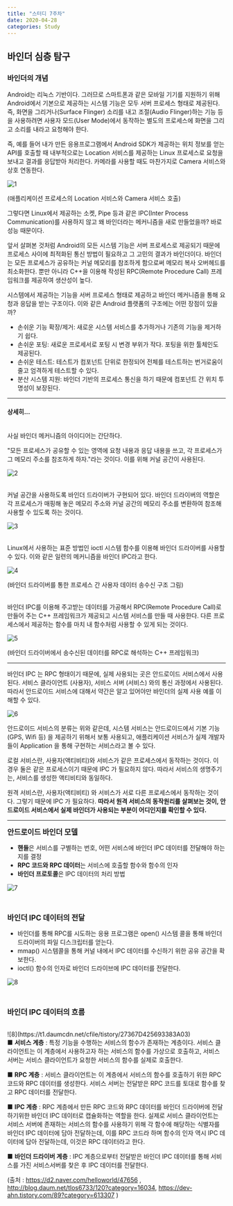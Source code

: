 ```yaml
---
title: "스터디 7주차"
date: 2020-04-28
categories: Study
---
```


## 바인더 심층 탐구

### 바인더의 개념

Android는 리눅스 기반이다. 그러므로 스마트폰과 같은 모바일 기기를 지원하기 위해 Android에서 기본으로 제공하는 시스템 기능은 모두 서버 프로세스 형태로 제공된다.
즉, 화면을 그리거나(Surface Flinger) 소리를 내고 조절(Audio Flinger)하는 기능 등을 사용하려면 사용자 모드(User Mode)에서 동작하는 별도의 프로세스에 화면을 그리고 소리를 내라고 요청해야 한다.

즉, 예를 들어 내가 만든 응용프로그램에서 Android SDK가 제공하는 위치 정보를 얻는 API를 호출할 때 내부적으로는 Location 서비스를 제공하는 Linux 프로세스로 요청을 보내고 결과를 응답받아 처리한다. 카메라를 사용할 때도 마찬가지로 Camera 서비스와 상호 연동한다.

![1](https://d2.naver.com/content/images/2015/06/helloworld-47656-4.png)

(애플리케이션 프로세스의 Location 서비스와 Camera 서비스 호출)

그렇다면 Linux에서 제공하는 소켓, Pipe 등과 같은 IPC(Inter Process Communication)를 사용하지 않고 왜 바인더라는 메커니즘을 새로 만들었을까? 바로 성능 때문이다.

앞서 살펴본 것처럼 Android의 모든 시스템 기능은 서버 프로세스로 제공되기 때문에 프로세스 사이에 최적화된 통신 방법이 필요하고 그 고민의 결과가 바인더이다. 바인더는 모든 프로세스가 공유하는 커널 메모리를 참조하게 함으로써 메모리 복사 오버헤드를 최소화한다. 뿐만 아니라 C++을 이용해 작성된 RPC(Remote Procedure Call) 프레임워크를 제공하여 생산성이 높다.

시스템에서 제공하는 기능을 서버 프로세스 형태로 제공하고 바인더 메커니즘을 통해 요청과 응답을 받는 구조이다. 이와 같은 Android 플랫폼의 구조에는 어떤 장점이 있을까?

- 손쉬운 기능 확장/제거: 새로운 시스템 서비스를 추가하거나 기존의 기능을 제거하기 쉽다.
- 손쉬운 포팅: 새로운 프로세서로 포팅 시 변경 부위가 작다. 포팅을 위한 툴체인도 제공된다.
- 손쉬운 테스트: 테스트가 컴포넌트 단위로 한정되어 전체를 테스트하는 번거로움이 줄고 엄격하게 테스트할 수 있다.
- 분산 시스템 지원: 바인더 기반의 프로세스 통신을 하기 때문에 컴포넌트 간 위치 투명성이 보장된다.

- - -

#### 상세히...

<br>
사실 바인더 메커니즘의 아이디어는 간단하다.

"모든 프로세스가 공유할 수 있는 영역에 요청 내용과 응답 내용을 쓰고, 각 프로세스가 그 메모리 주소를 참조하게 하자."라는 것이다. 이를 위해 커널 공간이 사용된다.

![2](https://d2.naver.com/content/images/2015/06/helloworld-47656-6.png)

<br>
커널 공간을 사용하도록 바인더 드라이버가 구현되어 있다.
바인더 드라이버의 역할은 각 프로세스가 매핑해 놓은 메모리 주소와 커널 공간의 메모리 주소를 변환하여 참조해 사용할 수 있도록 하는 것이다.

![3](https://d2.naver.com/content/images/2015/06/helloworld-47656-7.png)

<br>
Linux에서 사용하는 표준 방법인 ioctl 시스템 함수를 이용해 바인더 드라이버를 사용할 수 있다. 이와 같은 일련의 메커니즘을 바인더 IPC라고 한다.

![4](https://d2.naver.com/content/images/2015/06/helloworld-47656-8.png)

(바인더 드라이버를 통한 프로세스 간 사용자 데이터 송수신 구조 그림)

<br>
바인더 IPC를 이용해 주고받는 데이터를 가공해서 RPC(Remote Procedure Call)로 만들어 주는 C++ 프레임워크가 제공되고 시스템 서비스를 만들 때 사용한다. 다른 프로세스에서 제공하는 함수를 마치 내 함수처럼 사용할 수 있게 되는 것이다.

![5](https://d2.naver.com/content/images/2015/06/helloworld-47656-9.png)

(바인더 드라이버에서 송수신된 데이터를 RPC로 해석하는 C++ 프레임워크)

- - -

 바인더 IPC 는 RPC 형태이기 때문에, 실제 사용되는 곳은 안드로이드 서비스에서 사용된다. 서비스 클라이언트 (사용자), 서비스 서버 (서비스) 와의 통신 과정에서 사용된다. 따라서 안드로이드 서비스에 대해서 약간은 알고 있어야만 바인더의 실제 사용 예를 이해할 수 있다.

![6](https://t1.daumcdn.net/cfile/tistory/213E0850568F5CA234)

안드로이드 서비스의 분류는 위와 같은데, 시스템 서비스는 안드로이드에서 기본 기능 (GPS, Wifi 등) 을 제공하기 위해서 보통 사용되고, 애플리케이션 서비스가 실제 개발자들이 Application 을 통해 구현하는 서비스라고 볼 수 있다.

로컬 서비스란, 사용자(액티비티)와 서비스가 같은 프로세스에서 동작하는 것이다. 이 경우 둘은 같은 프로세스이기 때문에 IPC 가 필요하지 않다. 따라서 서비스의 생명주기는, 서비스를 생성한 액티비티와 동일하다.

원격 서비스란, 사용자(액티비티) 와 서비스가 서로 다른 프로세스에서 동작하는 것이다. 그렇기 때문에 IPC 가 필요하다.
<b>따라서 원격 서비스의 동작원리를 살펴보는 것이, 안드로이드 서비스에서 실제 바인더가 사용되는 부분이 어디인지를 확인할 수 있다.</b>

_ _ _

<b><big>안드로이드 바인더 모델</big></b>

- <b>핸들</b>은 서비스를 구별하는 번호, 어떤 서비스에 바인더 IPC 데이터를 전달해야 하는지를 결정
- <b>RPC 코드와 RPC 데이터</b>는 서비스에 호출할 함수와 함수의 인자
- <b>바인더 프로토콜</b>은 IPC 데이터의 처리 방법

![7](https://t1.daumcdn.net/cfile/tistory/2433644B568FC3972C)

<br><br>
<b><big> 바인더 IPC 데이터의 전달</big></b>

- 바인더를 통해 RPC를 시도하는 응용 프로그램은 open() 시스템 콜을 통해 바인더 드라이버의 파일 디스크립터를 얻는다.
- mmap() 시스템콜을 통해 커널 내에서 IPC 데이터를 수신하기 위한 공유 공간을 확보한다.
- ioctl() 함수의 인자로 바인더 드라이브에 IPC 데이터를 전달한다.

![8](https://t1.daumcdn.net/cfile/tistory/217FD5375693352C14)

<br><br>
<b><big> 바인더 IPC 데이터의 흐름</big></b>

<br>
![8](https://t1.daumcdn.net/cfile/tistory/27367D425693383A03)

<br>
■ <b>서비스 계층</b> : 특정 기능을 수행하는 서비스의 함수가 존재하는 계층이다. 서비스 클라이언트는 이 계층에서 사용하고자 하는 서비스의 함수를 가상으로 호출하고, 서비스 서버는 서비스 클라이언트가 요청한 서비스의 함수를 실제로 호출한다.

■ <b>RPC 계층</b> : 서비스 클라이언트는 이 계층에서 서비스의 함수를 호출하기 위한 RPC 코드와 RPC 데이터를 생성한다. 서비스 서버는 전달받은 RPC 코드를 토대로 함수를 찾고 RPC 데이터를 전달한다.

■ <b>IPC 계층</b> : RPC 계층에서 만든 RPC 코드와 RPC 데이터를 바인더 드라이버에 전달하기위한 바인더 IPC 데이터로 캡슐화하는 역할을 한다. 실제로 서비스 클라이언트는 서비스 서버에 존재하는 서비스의 함수를 사용하기 위해 각 함수에 해당하는 식별자를 바인더 IPC 데이터에 담아 전달하는데, 이를 RPC 코드라 하며 함수의 인자 역시 IPC 데이터에 담아 전달하는데, 이것은 RPC 데이터라고 한다.

■ <b>바인더 드라이버 계층</b> : IPC 계층으로부터 전달받은 바인더 IPC 데이터를 통해 서비스를 가진 서비스서버를 찾은 후 IPC 데이터를 전달한다.

(출처 : https://d2.naver.com/helloworld/47656 , http://blog.daum.net/tlos6733/120?category=16034,
https://dev-ahn.tistory.com/89?category=613307 )